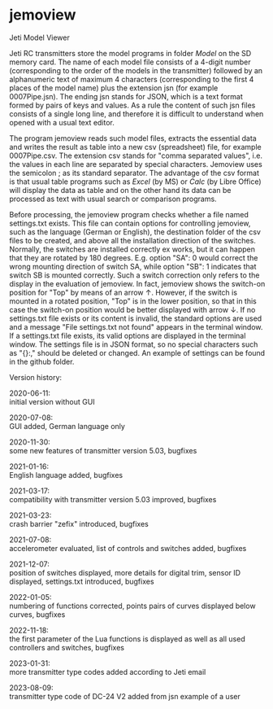  
# jemoview
Jeti Model Viewer

Jeti RC transmitters store the model programs in folder _Model_ on the SD memory card. 
The name of each model file consists of a 4-digit number (corresponding to the order of the models in the
transmitter) followed by an alphanumeric text of maximum 4 characters (corresponding to the first 4
places of the model name) plus the extension jsn (for example 0007Pipe.jsn).
The ending jsn stands for JSON, which is a text format formed by pairs of keys and values. 
As a rule the content of such jsn files consists of a single long line, and therefore it is difficult to understand 
when opened with a usual text editor.

The program jemoview reads such model files, extracts the essential data and writes
the result as table into a new csv (spreadsheet) file, for example 0007Pipe.csv. The extension csv stands for "comma
separated values", i.e. the values in each line are separated by special characters. Jemoview
uses the semicolon ; as its standard separator. The advantage of the csv format is that 
usual table programs such as _Excel_ (by MS) or _Calc_ (by Libre Office) will display the data as table
and on the other hand its data can be processed as text with usual search or comparison programs.

Before processing, the jemoview program checks whether a file named settings.txt exists. This file
can contain options for controlling jemoview, such as the language (German or English), the
destination folder of the csv files to be created, and above all the installation direction of the
switches. Normally, the switches are installed correctly ex works, but it can happen that they are
rotated by 180 degrees. E.g. option "SA": 0 would correct the wrong mounting direction of switch
SA, while option "SB": 1 indicates that switch SB is mounted correctly. Such a switch correction
only refers to the display in the evaluation of jemoview. In fact, jemoview shows the switch-on
position for "Top" by means of an arrow ↑. However, if the switch is mounted in a rotated position,
"Top" is in the lower position, so that in this case the switch-on position would be better displayed
with arrow ↓. If no settings.txt file exists or its content is invalid, the standard options are used and a
message "File settings.txt not found" appears in the terminal window. If a settings.txt file exists, its
valid options are displayed in the terminal window. The settings file is in JSON format, so no
special characters such as "{}:," should be deleted or changed. An example of settings can be found
in the github folder.


Version history:

2020-06-11:  
initial version without GUI

2020-07-08:  
GUI added, German language only
    
2020-11-30:  
some new features of transmitter version 5.03, bugfixes
    
2021-01-16:  
English language added, bugfixes
    
2021-03-17:  
compatibility with transmitter version 5.03 improved, bugfixes

2021-03-23:  
crash barrier "zefix" introduced, bugfixes

2021-07-08:  
accelerometer evaluated, list of controls and switches added, bugfixes

2021-12-07:  
position of switches displayed, more details for digital trim, sensor ID displayed, 
settings.txt introduced, bugfixes

2022-01-05:  
numbering of functions corrected, 
points pairs of curves displayed below curves, bugfixes

2022-11-18:  
the first parameter of the Lua functions is displayed as well as all used controllers and switches, bugfixes

2023-01-31:  
more transmitter type codes added according to Jeti email

2023-08-09:  
transmitter type code of DC-24 V2 added from jsn example of a user
